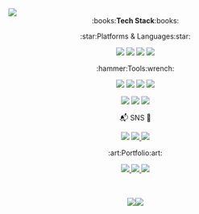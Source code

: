 <!--
<div align="center&fontSize=30">
👏 Hi, I'm Hungry-Troll
</div>
-->
<img src="https://capsule-render.vercel.app/api?type=slice&color=gradient&customColorList=0,0,0,0,50,100&height=150&section=header&text=Hungry-Troll&fontSize=40&fontAlign=70&fontAlignY=25&rotate=10"/>



<div align="center">
:books:<strong>Tech Stack</strong>:books:
<p><p>
:star:Platforms & Languages:star:
</p></p>
<p><p>
<img src="https://img.shields.io/badge/C Sharp-239120?style=flat&logo=C Sharp&logoColor=white"/> 
<img src="https://img.shields.io/badge/VBA-D9232E?style=flat&logo=Microsoft&logoColor=white"/> 
<img src="https://img.shields.io/badge/C-FF6384?style=flat&logo=C&logoColor=white"/>
<img src="https://img.shields.io/badge/HTML5-E34F26?style=flat&logo=HTML5&logoColor=white"/>
</p></p>
<p><p><p><p>
:hammer:Tools:wrench:
</p></p></p></p>
<img src="https://img.shields.io/badge/Unity-FF6600??style=flat-square&logo=Unity&logoColor=Unity&logoColor=#25A162"/> 
<img src="https://img.shields.io/badge/Visual Studio-5C2D91?style=flat&logo=Visual Studio&logoColor=white"/> 
<img src="https://img.shields.io/badge/GitHub-181717?style=flat&logo=GitHub&logoColor=white"/>
<img src="https://img.shields.io/badge/Sourcetree-0052CC?style=flat&logo=Sourcetree&logoColor=white"/> 
<p> 
<img src="https://img.shields.io/badge/Aseprite-FFD000?style=flat&logo=Aseprite&logoColor=white"/> 
<img src="https://img.shields.io/badge/Adobe Photoshop-31A8FF?style=flat&logo=Adobe Photoshop&logoColor=white"/>
<img src="https://img.shields.io/badge/Adobe Premiere Pro-9999FF?style=flat&logo=Adobe Premiere Pro&logoColor=white"/>
</p>
</p></p></p></p>
📬 SNS 📧
<p><p><p><p>
<a href="https://blog.naver.com/i_am_gamer" target="_blank"><img src="https://img.shields.io/badge/Blogger-FF5722?style=flat&logo=Blogger&logoColor=white&link="https://blog.naver.com/i_am_gamer"/></a>
<a href="mailto:i_am_gamer@naver.com"><img src="https://img.shields.io/badge/mail-30B980?style=flat&logo=Gmail&logoColor=white"/> </a>
<a href="https://www.youtube.com/channel/UC1vY8HLaBPPzphSV4-8ZcLw"><img src="https://img.shields.io/badge/YouTube-FF0000?style=flat&logo=YouTube&logoColor=white"/> </a>
</p></p></p></p>
:art:Portfolio:art:
<p><p>
<a href="https://github.com/Hungry-Troll/FinalAtentsTeamProject" target="_blank"><img src="https://img.shields.io/badge/Portfolio1-FF4785?style=flat&logo=SparkPost&logoColor=white"/> 
<a href="https://www.youtube.com/watch?v=vOQgDTH6m5A" target="_blank"><img src="https://img.shields.io/badge/Portfolio2-FF4785?style=flat&logo=SparkPost&logoColor=white"/>
<a href="https://youtu.be/Z7N_vioZMyA" target="_blank"><img src="https://img.shields.io/badge/Portfolio3-FF4785?style=flat&logo=SparkPost&logoColor=white"/>
</p></p></p></p>
<br><br>
<img src="https://github-readme-stats.vercel.app/api/top-langs/?username=Hungry-Troll&layout=compact"><img src="https://github-readme-stats.vercel.app/api?username=Hungry-Troll&show_icons=true">
</div>


<!--**Hungry-Troll/Hungry-Troll** is a ✨ _special_ ✨ repository because its `README.md` (this file) appears on your GitHub profile.

Here are some ideas to get you started:


<!--
- 🔭 I’m currently working on ...
- 🌱 I’m currently learning ...
- 👯 I’m looking to collaborate on ...
- 🤔 I’m looking for help with ...
- 💬 Ask me about ...
- 📫 How to reach me: ...
- 😄 Pronouns: ...
- ⚡ Fun fact: ...
### Hi there 👋
-->
